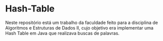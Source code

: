 # Hash-Table
Neste repositório está um trabalho da faculdade feito para a disciplina de Algoritmos e Estruturas de Dados II, cujo objetivo era implementar uma Hash Table em Java que realizava buscas de palavras.
